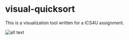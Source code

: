 # visual-quicksort

This is a visualization tool written for a ICS4U assignment. 

![alt text](http://i.imgur.com/vLkIN29.gif "")
